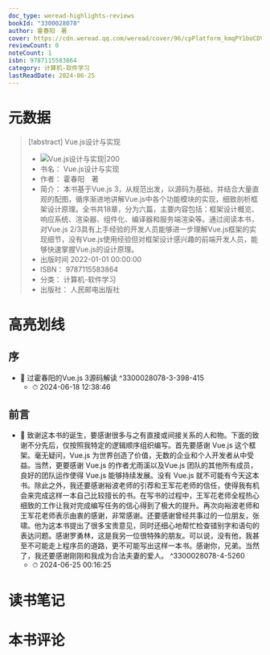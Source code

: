 ```yaml
---
doc_type: weread-highlights-reviews
bookId: "3300028078"
author: 霍春阳　著
cover: https://cdn.weread.qq.com/weread/cover/96/cpPlatform_kmqPY1boCDVyMxq2AvPdCY/t7_cpPlatform_kmqPY1boCDVyMxq2AvPdCY.jpg
reviewCount: 0
noteCount: 1
isbn: 9787115583864
category: 计算机-软件学习
lastReadDate: 2024-06-25
---
```

# 元数据
> [!abstract] Vue.js设计与实现
> - ![ Vue.js设计与实现|200](https://cdn.weread.qq.com/weread/cover/96/cpPlatform_kmqPY1boCDVyMxq2AvPdCY/t7_cpPlatform_kmqPY1boCDVyMxq2AvPdCY.jpg)
> - 书名： Vue.js设计与实现
> - 作者： 霍春阳　著
> - 简介： 本书基于Vue.js 3，从规范出发，以源码为基础，并结合大量直观的配图，循序渐进地讲解Vue.js中各个功能模块的实现，细致剖析框架设计原理。全书共18章，分为六篇，主要内容包括：框架设计概览、响应系统、渲染器、组件化、编译器和服务端渲染等。通过阅读本书，对Vue.js 2/3具有上手经验的开发人员能够进一步理解Vue.js框架的实现细节，没有Vue.js使用经验但对框架设计感兴趣的前端开发人员，能够快速掌握Vue.js的设计原理。
> - 出版时间 2022-01-01 00:00:00
> - ISBN： 9787115583864
> - 分类： 计算机-软件学习
> - 出版社： 人民邮电出版社

# 高亮划线

## 序


- 📌 过霍春阳的Vue.js 3源码解读 ^3300028078-3-398-415
    - ⏱ 2024-06-18 12:38:46 
## 前言


- 📌 致谢这本书的诞生，要感谢很多与之有直接或间接关系的人和物。下面的致谢不分先后，仅按照我特定的逻辑顺序组织编写。首先要感谢 Vue.js 这个框架。毫无疑问，Vue.js 为世界创造了价值，无数的企业和个人开发者从中受益。当然，更要感谢 Vue.js 的作者尤雨溪以及Vue.js 团队的其他所有成员，良好的团队运作使得 Vue.js 能够持续发展。没有 Vue.js 就不可能有今天这本书。除此之外，我还要感谢裕波老师的引荐和王军花老师的信任，使得我有机会来完成这样一本自己比较擅长的书。在写书的过程中，王军花老师全程热心细致的工作让我对完成编写任务的信心得到了极大的提升。再次向裕波老师和王军花老师表示由衷的感谢，非常感谢。还要感谢曾经共事过的一位朋友，张啸。他为这本书提出了很多宝贵意见，同时还细心地帮忙检查错别字和语句的表达问题。感谢罗勇林，这是我另一位很特殊的朋友。可以说，没有他，我甚至不可能走上程序员的道路，更不可能写出这样一本书。感谢你，兄弟。当然了，我还要感谢刚刚和我成为合法夫妻的爱人。 ^3300028078-4-5260
    - ⏱ 2024-06-25 00:16:25 
# 读书笔记

# 本书评论
